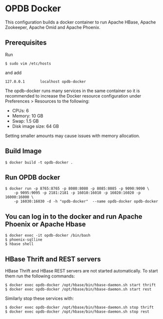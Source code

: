 # OPDB Docker

This configuration builds a docker container to run Apache HBase, Apache Zookeeper, Apache Omid and Apache Phoenix.

Prerequisites
-----------
Run

    $ sudo vim /etc/hosts
    
and add
    
    127.0.0.1       localhost opdb-docker


The opdb-docker runs many services in the same container so it is recommended to increase the Docker resource configuration under Preferences > Resources to the following:
* CPUs: 6
* Memory: 10 GB
* Swap: 1.5 GB
* Disk image size: 64 GB

Setting smaller amounts may cause issues with memory allocation.

Build Image
-----------

    $ docker build -t opdb-docker .


Run OPDB docker
---------

    $ docker run -p 8765:8765 -p 8080:8080 -p 8085:8085 -p 9090:9090 \
        -p 9095:9095 -p 2181:2181 -p 16010:16010 -p 16020:16020 -p 16000:16000 \
        -p 16030:16030 -d -h "opdb-docker"  --name opdb-docker opdb-docker

You can log in to the docker and run Apache Phoenix or Apache Hbase
---------

    $ docker exec -it opdb-docker /bin/bash
    $ phoenix-sqlline
    $ hbase shell


HBase Thrift and REST servers
---------

HBase Thrift and HBase REST servers are not started automatically. To start them run the following commands:

    $ docker exec opdb-docker /opt/hbase/bin/hbase-daemon.sh start thrift
    $ docker exec opdb-docker /opt/hbase/bin/hbase-daemon.sh start rest

Similarly stop these services with:

    $ docker exec opdb-docker /opt/hbase/bin/hbase-daemon.sh stop thrift
    $ docker exec opdb-docker /opt/hbase/bin/hbase-daemon.sh stop rest

